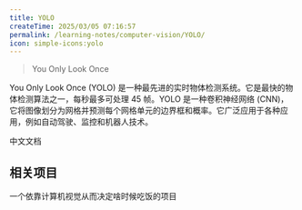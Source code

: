 ```yaml
---
title: YOLO
createTime: 2025/03/05 07:16:57
permalink: /learning-notes/computer-vision/YOLO/
icon: simple-icons:yolo
---
```


> You Only Look Once

You Only Look Once (YOLO) 是一种最先进的实时物体检测系统。它是最快的物体检测算法之一，每秒最多可处理 45 帧。YOLO 是一种卷积神经网络 (CNN)，它将图像划分为网格并预测每个网格单元的边界框和概率。它广泛应用于各种应用，例如自动驾驶、监控和机器人技术。

<LinkCard icon="simple-icons:yolo" href="https://docs.ultralytics.com/zh" title="YOLO" >中文文档</LinkCard>

## 相关项目

<CardGrid>
<LinkCard icon="" href="/project-docs/when2eat/" title="when2eat" >一个依靠计算机视觉从而决定啥时候吃饭的项目</LinkCard>
</CardGrid>